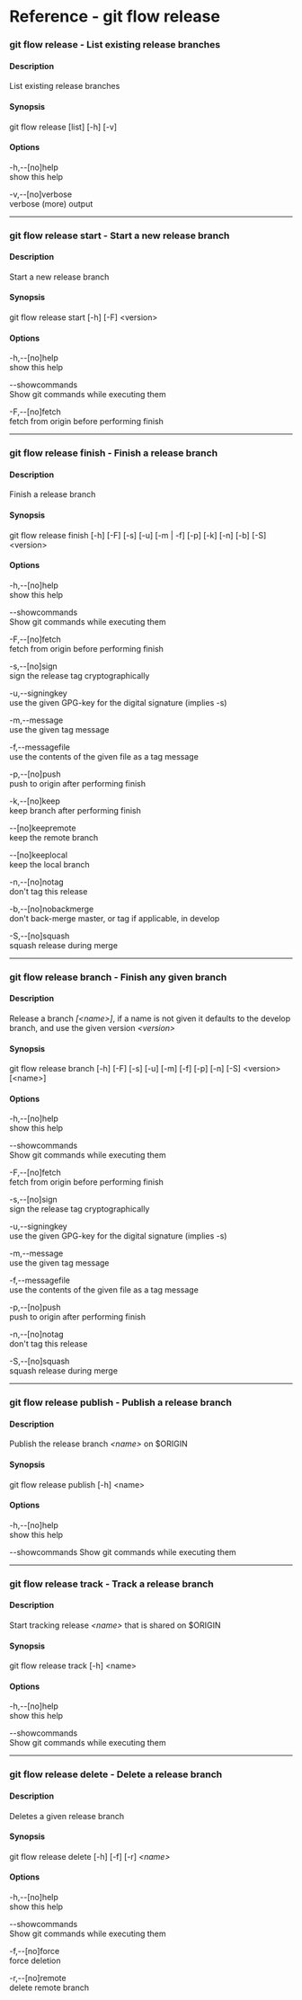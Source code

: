 # Reference -  git flow release

### git flow release - List existing release branches

#### Description
List existing release branches

#### Synopsis
git flow release [list] [-h] [-v]

#### Options
-h,--[no]help  
show this help

-v,--[no]verbose  
verbose (more) output

---

### git flow release start - Start a new release branch

#### Description
Start a new release branch

#### Synopsis
git flow release start [-h] [-F] \<version>

#### Options
-h,--[no]help  
show this help

--showcommands  
Show git commands while executing them

-F,--[no]fetch  
fetch from origin before performing finish

---

### git flow release finish - Finish a release branch

#### Description
Finish a release branch

#### Synopsis
git flow release finish [-h] [-F] [-s] [-u] [-m | -f] [-p] [-k] [-n] [-b] [-S] \<version>

#### Options
-h,--[no]help  
show this help

--showcommands  
Show git commands while executing them

-F,--[no]fetch  
fetch from origin before performing finish

-s,--[no]sign  
sign the release tag cryptographically

-u,--signingkey  
use the given GPG-key for the digital signature (implies -s)

-m,--message  
use the given tag message

-f,--messagefile  
use the contents of the given file as a tag message

-p,--[no]push  
push to origin after performing finish

-k,--[no]keep  
keep branch after performing finish

--[no]keepremote  
keep the remote branch

--[no]keeplocal  
keep the local branch

-n,--[no]notag  
don't tag this release

-b,--[no]nobackmerge  
don't back-merge master, or tag if applicable, in develop

-S,--[no]squash  
squash release during merge

---

### git flow release branch - Finish any given branch

#### Description
Release a branch _[\<name>]_, if a name is not given it defaults to the
develop branch, and use the given version  _\<version>_

#### Synopsis
git flow release branch [-h] [-F] [-s] [-u] [-m] [-f] [-p] [-n] [-S] \<version> [\<name>]

#### Options
-h,--[no]help  
show this help

--showcommands  
Show git commands while executing them

-F,--[no]fetch  
fetch from origin before performing finish

-s,--[no]sign  
sign the release tag cryptographically

-u,--signingkey  
use the given GPG-key for the digital signature (implies -s)

-m,--message  
use the given tag message

-f,--messagefile  
use the contents of the given file as a tag message

-p,--[no]push  
push to origin after performing finish

-n,--[no]notag  
don't tag this release

-S,--[no]squash  
squash release during merge

---

### git flow release publish - Publish a release branch

#### Description
Publish the release branch _\<name>_ on $ORIGIN

#### Synopsis
git flow release publish [-h] \<name>

#### Options
-h,--[no]help  
show this help

--showcommands
Show git commands while executing them

---

### git flow release track - Track a release branch

#### Description
Start tracking release _\<name>_ that is shared on $ORIGIN

#### Synopsis
git flow release track [-h] \<name>

#### Options
-h,--[no]help  
show this help

--showcommands  
Show git commands while executing them

---

### git flow release delete - Delete a release branch

#### Description
Deletes a given release branch

#### Synopsis
git flow release delete [-h] [-f] [-r] _\<name>_

#### Options
-h,--[no]help  
show this help

--showcommands  
Show git commands while executing them

-f,--[no]force  
force deletion

-r,--[no]remote  
delete remote branch
